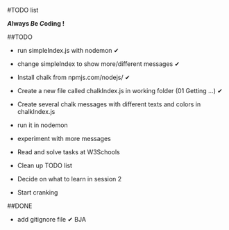#TODO list

__*A*lways *B*e *C*oding !__

##TODO
* run simpleIndex.js with nodemon ✔
* change simpleIndex to show more/different messages ✔

* Install chalk from npmjs.com/nodejs/ ✔
* Create a new file called chalkIndex.js in working folder (01 Getting ...) ✔
* Create several chalk messages with different texts and colors in chalkIndex.js
* run it in nodemon
* experiment with more messages

* Read and solve tasks at W3Schools

* Clean up TODO list
* Decide on what to learn in session 2
* Start cranking

##DONE
* add gitignore file ✔ BJA
